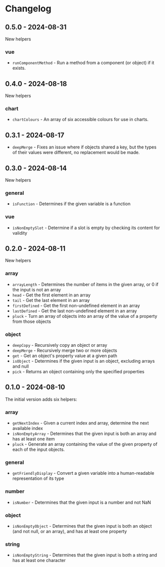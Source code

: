 # Changelog

## 0.5.0 - 2024-08-31

New helpers

### vue

- `runComponentMethod` - Run a method from a component (or object) if it exists.

## 0.4.0 - 2024-08-18

New helpers

### chart

- `chartColours` - An array of six accessible colours for use in charts.

## 0.3.1 - 2024-08-17

- `deepMerge` - Fixes an issue where if objects shared a key, but the types of their values were different, no replacement would be made.

## 0.3.0 - 2024-08-14

New helpers

### general

- `isFunction` - Determines if the given variable is a function

### vue

- `isNonEmptySlot` - Determine if a slot is empty by checking its content for validity

## 0.2.0 - 2024-08-11

New helpers

### array

- `arrayLength` - Determines the number of items in the given array, or 0 if the input is not an array
- `head` - Get the first element in an array
- `tail` - Get the last element in an array
- `firstDefined` - Get the first non-undefined element in an array
- `lastDefined` - Get the last non-undefined element in an array
- `pluck` - Turn an array of objects into an array of the value of a property from those objects

### object

- `deepCopy` - Recursively copy an object or array
- `deepMerge` - Recursively merge two or more objects
- `get` - Get an object's property value at a given path
- `isObject` - Determines if the given input is an object, excluding arrays and null
- `pick` - Returns an object containing only the specified properties

## 0.1.0 - 2024-08-10

The initial version adds six helpers:

### array

- `getNextIndex` - Given a current index and array, determine the next available index
- `isNonEmptyArray` - Determines that the given input is both an array and has at least one item
- `pluck` - Generate an array containing the value of the given property of each of the input objects.

### general

- `getFriendlyDisplay` - Convert a given variable into a human-readable representation of its type

### number

- `isNumber` - Determines that the given input is a number and not NaN

### object

- `isNonEmptyObject` - Determines that the given input is both an object (and not null, or an array), and has at least one property

### string

- `isNonEmptyString` - Determines that the given input is both a string and has at least one character
